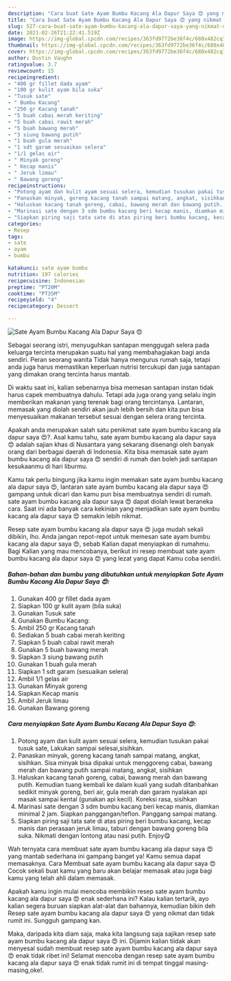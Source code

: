 ```yaml
---
description: "Cara buat Sate Ayam Bumbu Kacang Ala Dapur Saya 😍 yang nikmat dan Mudah Dibuat"
title: "Cara buat Sate Ayam Bumbu Kacang Ala Dapur Saya 😍 yang nikmat dan Mudah Dibuat"
slug: 527-cara-buat-sate-ayam-bumbu-kacang-ala-dapur-saya-yang-nikmat-dan-mudah-dibuat
date: 2021-02-26T21:22:41.519Z
image: https://img-global.cpcdn.com/recipes/363fd9772be36f4c/680x482cq70/sate-ayam-bumbu-kacang-ala-dapur-saya-😍-foto-resep-utama.jpg
thumbnail: https://img-global.cpcdn.com/recipes/363fd9772be36f4c/680x482cq70/sate-ayam-bumbu-kacang-ala-dapur-saya-😍-foto-resep-utama.jpg
cover: https://img-global.cpcdn.com/recipes/363fd9772be36f4c/680x482cq70/sate-ayam-bumbu-kacang-ala-dapur-saya-😍-foto-resep-utama.jpg
author: Dustin Vaughn
ratingvalue: 3.7
reviewcount: 15
recipeingredient:
- "400 gr fillet dada ayam"
- "100 gr kulit ayam bila suka"
- "Tusuk sate"
- " Bumbu Kacang"
- "250 gr Kacang tanah"
- "5 buah cabai merah keriting"
- "5 buah cabai rawit merah"
- "5 buah bawang merah"
- "3 siung bawang putih"
- "1 buah gula merah"
- "1 sdt garam sesuaikan selera"
- "1/1 gelas air"
- " Minyak goreng"
- " Kecap manis"
- " Jeruk limau"
- " Bawang goreng"
recipeinstructions:
- "Potong ayam dan kulit ayam sesuai selera, kemudian tusukan pakai tusuk sate, Lakukan sampai selesai,sisihkan."
- "Panaskan minyak, goreng kacang tanah sampai matang, angkat, sisihkan. Sisa minyak bisa dipakai untuk menggoreng cabai, bawang merah dan bawang putih sampai matang, angkat, sisihkan"
- "Haluskan kacang tanah goreng, cabai, bawang merah dan bawang putih. Kemudian tuang kembali ke dalam kuali yang sudah ditanbahkan sedikit minyak goreng, beri air, gula merah dan garam nyalakan api masak sampai kental (gunakan api kecil). Koreksi rasa, sisihkan"
- "Marinasi sate dengan 3 sdm bumbu kacang beri kecap manis, diamkan minimal 2 jam. Siapkan panggangan/teflon. Panggang sampai matang."
- "Siapkan piring saji tata sate di atas piring beri bumbu kacang, kecap manis dan perasaan jeruk limau, taburi dengan bawang goreng bila suka. Nikmati dengan lontong atau nasi putih. Enjoy😋"
categories:
- Resep
tags:
- sate
- ayam
- bumbu

katakunci: sate ayam bumbu 
nutrition: 197 calories
recipecuisine: Indonesian
preptime: "PT20M"
cooktime: "PT35M"
recipeyield: "4"
recipecategory: Dessert

---
```



![Sate Ayam Bumbu Kacang Ala Dapur Saya 😍](https://img-global.cpcdn.com/recipes/363fd9772be36f4c/680x482cq70/sate-ayam-bumbu-kacang-ala-dapur-saya-😍-foto-resep-utama.jpg)

Sebagai seorang istri, menyuguhkan santapan menggugah selera pada keluarga tercinta merupakan suatu hal yang membahagiakan bagi anda sendiri. Peran seorang  wanita Tidak hanya mengurus rumah saja, tetapi anda juga harus memastikan keperluan nutrisi tercukupi dan juga santapan yang dimakan orang tercinta harus mantab.

Di waktu  saat ini, kalian sebenarnya bisa memesan santapan instan tidak harus capek membuatnya dahulu. Tetapi ada juga orang yang selalu ingin memberikan makanan yang terenak bagi orang tercintanya. Lantaran, memasak yang diolah sendiri akan jauh lebih bersih dan kita pun bisa menyesuaikan makanan tersebut sesuai dengan selera orang tercinta. 



Apakah anda merupakan salah satu penikmat sate ayam bumbu kacang ala dapur saya 😍?. Asal kamu tahu, sate ayam bumbu kacang ala dapur saya 😍 adalah sajian khas di Nusantara yang sekarang disenangi oleh banyak orang dari berbagai daerah di Indonesia. Kita bisa memasak sate ayam bumbu kacang ala dapur saya 😍 sendiri di rumah dan boleh jadi santapan kesukaanmu di hari liburmu.

Kamu tak perlu bingung jika kamu ingin memakan sate ayam bumbu kacang ala dapur saya 😍, lantaran sate ayam bumbu kacang ala dapur saya 😍 gampang untuk dicari dan kamu pun bisa membuatnya sendiri di rumah. sate ayam bumbu kacang ala dapur saya 😍 dapat diolah lewat beraneka cara. Saat ini ada banyak cara kekinian yang menjadikan sate ayam bumbu kacang ala dapur saya 😍 semakin lebih nikmat.

Resep sate ayam bumbu kacang ala dapur saya 😍 juga mudah sekali dibikin, lho. Anda jangan repot-repot untuk memesan sate ayam bumbu kacang ala dapur saya 😍, sebab Kalian dapat menyiapkan di rumahmu. Bagi Kalian yang mau mencobanya, berikut ini resep membuat sate ayam bumbu kacang ala dapur saya 😍 yang lezat yang dapat Kamu coba sendiri.

<!--inarticleads1-->

##### Bahan-bahan dan bumbu yang dibutuhkan untuk menyiapkan Sate Ayam Bumbu Kacang Ala Dapur Saya 😍:

1. Gunakan 400 gr fillet dada ayam
1. Siapkan 100 gr kulit ayam (bila suka)
1. Gunakan Tusuk sate
1. Gunakan  Bumbu Kacang:
1. Ambil 250 gr Kacang tanah
1. Sediakan 5 buah cabai merah keriting
1. Siapkan 5 buah cabai rawit merah
1. Gunakan 5 buah bawang merah
1. Siapkan 3 siung bawang putih
1. Gunakan 1 buah gula merah
1. Siapkan 1 sdt garam (sesuaikan selera)
1. Ambil 1/1 gelas air
1. Gunakan  Minyak goreng
1. Siapkan  Kecap manis
1. Ambil  Jeruk limau
1. Gunakan  Bawang goreng




<!--inarticleads2-->

##### Cara menyiapkan Sate Ayam Bumbu Kacang Ala Dapur Saya 😍:

1. Potong ayam dan kulit ayam sesuai selera, kemudian tusukan pakai tusuk sate, Lakukan sampai selesai,sisihkan.
1. Panaskan minyak, goreng kacang tanah sampai matang, angkat, sisihkan. Sisa minyak bisa dipakai untuk menggoreng cabai, bawang merah dan bawang putih sampai matang, angkat, sisihkan
1. Haluskan kacang tanah goreng, cabai, bawang merah dan bawang putih. Kemudian tuang kembali ke dalam kuali yang sudah ditanbahkan sedikit minyak goreng, beri air, gula merah dan garam nyalakan api masak sampai kental (gunakan api kecil). Koreksi rasa, sisihkan
1. Marinasi sate dengan 3 sdm bumbu kacang beri kecap manis, diamkan minimal 2 jam. Siapkan panggangan/teflon. Panggang sampai matang.
1. Siapkan piring saji tata sate di atas piring beri bumbu kacang, kecap manis dan perasaan jeruk limau, taburi dengan bawang goreng bila suka. Nikmati dengan lontong atau nasi putih. Enjoy😋




Wah ternyata cara membuat sate ayam bumbu kacang ala dapur saya 😍 yang mantab sederhana ini gampang banget ya! Kamu semua dapat memasaknya. Cara Membuat sate ayam bumbu kacang ala dapur saya 😍 Cocok sekali buat kamu yang baru akan belajar memasak atau juga bagi kamu yang telah ahli dalam memasak.

Apakah kamu ingin mulai mencoba membikin resep sate ayam bumbu kacang ala dapur saya 😍 enak sederhana ini? Kalau kalian tertarik, ayo kalian segera buruan siapkan alat-alat dan bahannya, kemudian bikin deh Resep sate ayam bumbu kacang ala dapur saya 😍 yang nikmat dan tidak rumit ini. Sungguh gampang kan. 

Maka, daripada kita diam saja, maka kita langsung saja sajikan resep sate ayam bumbu kacang ala dapur saya 😍 ini. Dijamin kalian tiidak akan menyesal sudah membuat resep sate ayam bumbu kacang ala dapur saya 😍 enak tidak ribet ini! Selamat mencoba dengan resep sate ayam bumbu kacang ala dapur saya 😍 enak tidak rumit ini di tempat tinggal masing-masing,oke!.

